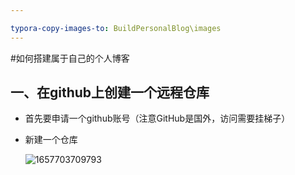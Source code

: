 ```yaml
---

typora-copy-images-to: BuildPersonalBlog\images
---
```


#如何搭建属于自己的个人博客



##  一、在github上创建一个远程仓库

* 首先要申请一个github账号（注意GitHub是国外，访问需要挂梯子）

* 新建一个仓库

  ![1657703709793](images\1657703709793.png)

  





